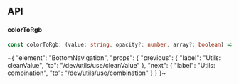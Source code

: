 

## API

#### colorToRgb

```ts
const colorToRgb: (value: string, opacity?: number, array?: boolean) => string | number[];
```


~{
  "element": "BottomNavigation",
  "props": {
    "previous": {
      "label": "Utils: cleanValue",
      "to": "/dev/utils/use/cleanValue"
    },
    "next": {
      "label": "Utils: combination",
      "to": "/dev/utils/use/combination"
    }
  }
}~
